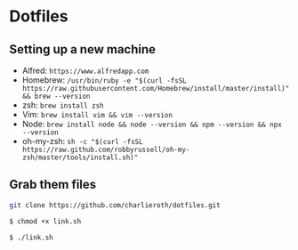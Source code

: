 # Dotfiles

## Setting up a new machine

- Alfred: `https://www.alfredapp.com`
- Homebrew: `/usr/bin/ruby -e "$(curl -fsSL https://raw.githubusercontent.com/Homebrew/install/master/install)" && brew --version`
- zsh: `brew install zsh`
- Vim: `brew install vim && vim --version`
- Node: `brew install node && node --version && npm --version && npx --version`
- oh-my-zsh: `sh -c "$(curl -fsSL https://raw.github.com/robbyrussell/oh-my-zsh/master/tools/install.sh)"`

## Grab them files

``` bash
git clone https://github.com/charlieroth/dotfiles.git

$ chmod +x link.sh

$ ./link.sh
```
